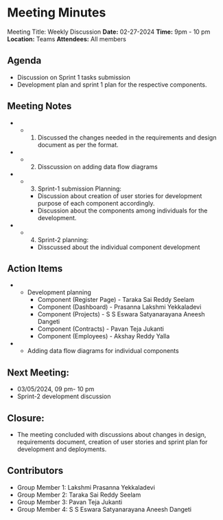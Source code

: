 # Meeting Minutes
Meeting Title: Weekly Discussion
**Date:**  02-27-2024
**Time:** 9pm - 10 pm
**Location:** Teams
**Attendees:** All members
## Agenda
- Discussion on Sprint 1 tasks submission
- Development plan and sprint 1 plan for the respective components.

## Meeting Notes
- * 1. Discussed the changes needed in the requirements and design document as per the format.
- * 2. Disscussion on adding data flow diagrams
- * 3. Sprint-1 submission Planning:
    - Discussion about creation of user stories for development purpose of each component accordingly.
    - Discussion about the components among individuals for the development.
- * 4. Sprint-2 planning:
    - Disscussed about the individual component development

## Action Items
- * Development planning
    * Component (Register Page) - Taraka Sai Reddy Seelam
    * Component (Dashboard) - Prasanna Lakshmi Yekkaladevi
    * Component (Projects) - S S Eswara Satyanarayana Aneesh Dangeti
    * Component (Contracts) - Pavan Teja Jukanti
    * Component (Employees) - Akshay Reddy Yalla

- * Adding data flow diagrams for individual components

## Next Meeting:
- 03/05/2024, 09 pm- 10 pm
- Sprint-2 development discussion

## Closure:
- The meeting concluded with discussions about changes in design, requirements document, creation of user stories and sprint plan for development and deployments.

## Contributors
* Group Member 1: Lakshmi Prasanna Yekkaladevi
* Group Member 2: Taraka Sai Reddy Seelam
* Group Member 3: Pavan Teja Jukanti
* Group Member 4: S S Eswara Satyanarayana Aneesh Dangeti